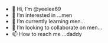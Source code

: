 - 👋 Hi, I’m @yeelee69
- 👀 I’m interested in ...men
- 🌱 I’m currently learning men...
- 💞️ I’m looking to collaborate on men...
- 📫 How to reach me ...daddy

<!---
yeelee69/yeelee69 is a ✨ special ✨ repository because its `README.md` (this file) appears on your GitHub profile.
You can click the Preview link to take a look at your changes.
--->
